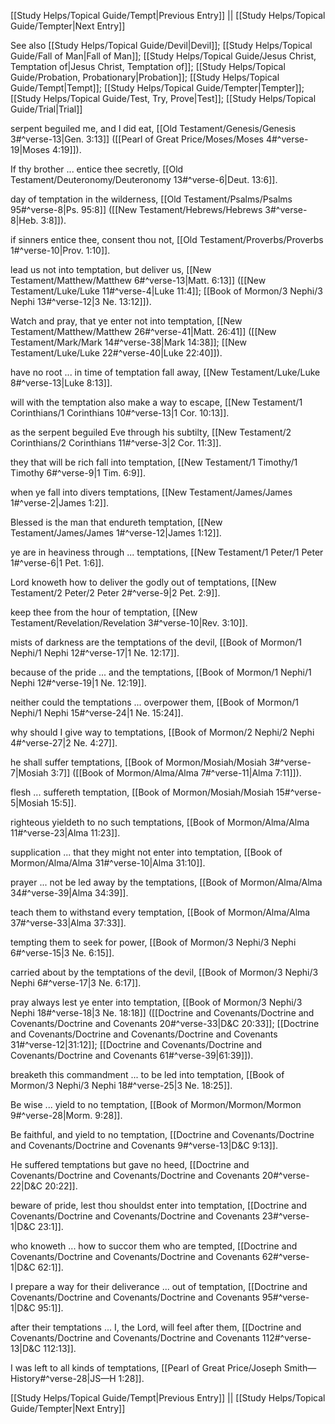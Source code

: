 [[Study Helps/Topical Guide/Tempt|Previous Entry]]  ||  [[Study Helps/Topical Guide/Tempter|Next Entry]]

 See also [[Study Helps/Topical Guide/Devil|Devil]]; [[Study Helps/Topical Guide/Fall of Man|Fall of Man]]; [[Study Helps/Topical Guide/Jesus Christ, Temptation of|Jesus Christ, Temptation of]]; [[Study Helps/Topical Guide/Probation, Probationary|Probation]]; [[Study Helps/Topical Guide/Tempt|Tempt]]; [[Study Helps/Topical Guide/Tempter|Tempter]]; [[Study Helps/Topical Guide/Test, Try, Prove|Test]]; [[Study Helps/Topical Guide/Trial|Trial]]

 serpent beguiled me, and I did eat, [[Old Testament/Genesis/Genesis 3#^verse-13|Gen. 3:13]] ([[Pearl of Great Price/Moses/Moses 4#^verse-19|Moses 4:19]]).

 If thy brother ... entice thee secretly, [[Old Testament/Deuteronomy/Deuteronomy 13#^verse-6|Deut. 13:6]].

 day of temptation in the wilderness, [[Old Testament/Psalms/Psalms 95#^verse-8|Ps. 95:8]] ([[New Testament/Hebrews/Hebrews 3#^verse-8|Heb. 3:8]]).

 if sinners entice thee, consent thou not, [[Old Testament/Proverbs/Proverbs 1#^verse-10|Prov. 1:10]].

 lead us not into temptation, but deliver us, [[New Testament/Matthew/Matthew 6#^verse-13|Matt. 6:13]] ([[New Testament/Luke/Luke 11#^verse-4|Luke 11:4]]; [[Book of Mormon/3 Nephi/3 Nephi 13#^verse-12|3 Ne. 13:12]]).

 Watch and pray, that ye enter not into temptation, [[New Testament/Matthew/Matthew 26#^verse-41|Matt. 26:41]] ([[New Testament/Mark/Mark 14#^verse-38|Mark 14:38]]; [[New Testament/Luke/Luke 22#^verse-40|Luke 22:40]]).

 have no root ... in time of temptation fall away, [[New Testament/Luke/Luke 8#^verse-13|Luke 8:13]].

 will with the temptation also make a way to escape, [[New Testament/1 Corinthians/1 Corinthians 10#^verse-13|1 Cor. 10:13]].

 as the serpent beguiled Eve through his subtilty, [[New Testament/2 Corinthians/2 Corinthians 11#^verse-3|2 Cor. 11:3]].

 they that will be rich fall into temptation, [[New Testament/1 Timothy/1 Timothy 6#^verse-9|1 Tim. 6:9]].

 when ye fall into divers temptations, [[New Testament/James/James 1#^verse-2|James 1:2]].

 Blessed is the man that endureth temptation, [[New Testament/James/James 1#^verse-12|James 1:12]].

 ye are in heaviness through ... temptations, [[New Testament/1 Peter/1 Peter 1#^verse-6|1 Pet. 1:6]].

 Lord knoweth how to deliver the godly out of temptations, [[New Testament/2 Peter/2 Peter 2#^verse-9|2 Pet. 2:9]].

 keep thee from the hour of temptation, [[New Testament/Revelation/Revelation 3#^verse-10|Rev. 3:10]].

 mists of darkness are the temptations of the devil, [[Book of Mormon/1 Nephi/1 Nephi 12#^verse-17|1 Ne. 12:17]].

 because of the pride ... and the temptations, [[Book of Mormon/1 Nephi/1 Nephi 12#^verse-19|1 Ne. 12:19]].

 neither could the temptations ... overpower them, [[Book of Mormon/1 Nephi/1 Nephi 15#^verse-24|1 Ne. 15:24]].

 why should I give way to temptations, [[Book of Mormon/2 Nephi/2 Nephi 4#^verse-27|2 Ne. 4:27]].

 he shall suffer temptations, [[Book of Mormon/Mosiah/Mosiah 3#^verse-7|Mosiah 3:7]] ([[Book of Mormon/Alma/Alma 7#^verse-11|Alma 7:11]]).

 flesh ... suffereth temptation, [[Book of Mormon/Mosiah/Mosiah 15#^verse-5|Mosiah 15:5]].

 righteous yieldeth to no such temptations, [[Book of Mormon/Alma/Alma 11#^verse-23|Alma 11:23]].

 supplication ... that they might not enter into temptation, [[Book of Mormon/Alma/Alma 31#^verse-10|Alma 31:10]].

 prayer ... not be led away by the temptations, [[Book of Mormon/Alma/Alma 34#^verse-39|Alma 34:39]].

 teach them to withstand every temptation, [[Book of Mormon/Alma/Alma 37#^verse-33|Alma 37:33]].

 tempting them to seek for power, [[Book of Mormon/3 Nephi/3 Nephi 6#^verse-15|3 Ne. 6:15]].

 carried about by the temptations of the devil, [[Book of Mormon/3 Nephi/3 Nephi 6#^verse-17|3 Ne. 6:17]].

 pray always lest ye enter into temptation, [[Book of Mormon/3 Nephi/3 Nephi 18#^verse-18|3 Ne. 18:18]] ([[Doctrine and Covenants/Doctrine and Covenants/Doctrine and Covenants 20#^verse-33|D&C 20:33]]; [[Doctrine and Covenants/Doctrine and Covenants/Doctrine and Covenants 31#^verse-12|31:12]]; [[Doctrine and Covenants/Doctrine and Covenants/Doctrine and Covenants 61#^verse-39|61:39]]).

 breaketh this commandment ... to be led into temptation, [[Book of Mormon/3 Nephi/3 Nephi 18#^verse-25|3 Ne. 18:25]].

 Be wise ... yield to no temptation, [[Book of Mormon/Mormon/Mormon 9#^verse-28|Morm. 9:28]].

 Be faithful, and yield to no temptation, [[Doctrine and Covenants/Doctrine and Covenants/Doctrine and Covenants 9#^verse-13|D&C 9:13]].

 He suffered temptations but gave no heed, [[Doctrine and Covenants/Doctrine and Covenants/Doctrine and Covenants 20#^verse-22|D&C 20:22]].

 beware of pride, lest thou shouldst enter into temptation, [[Doctrine and Covenants/Doctrine and Covenants/Doctrine and Covenants 23#^verse-1|D&C 23:1]].

 who knoweth ... how to succor them who are tempted, [[Doctrine and Covenants/Doctrine and Covenants/Doctrine and Covenants 62#^verse-1|D&C 62:1]].

 I prepare a way for their deliverance ... out of temptation, [[Doctrine and Covenants/Doctrine and Covenants/Doctrine and Covenants 95#^verse-1|D&C 95:1]].

 after their temptations ... I, the Lord, will feel after them, [[Doctrine and Covenants/Doctrine and Covenants/Doctrine and Covenants 112#^verse-13|D&C 112:13]].

 I was left to all kinds of temptations, [[Pearl of Great Price/Joseph Smith—History#^verse-28|JS—H 1:28]].

[[Study Helps/Topical Guide/Tempt|Previous Entry]]  ||  [[Study Helps/Topical Guide/Tempter|Next Entry]]